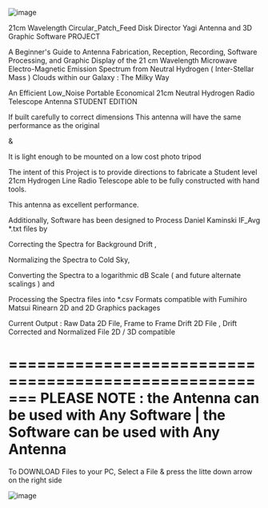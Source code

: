 ![image](https://github.com/user-attachments/assets/0c20c4f9-ba49-4fbe-96df-434195089e2b)








21cm Wavelength  Circular_Patch_Feed  Disk  Director Yagi  Antenna and 3D Graphic Software PROJECT


A Beginner's Guide to Antenna Fabrication, Reception, Recording, Software Processing, and Graphic Display
of the 21 cm Wavelength Microwave Electro-Magnetic Emission Spectrum
from Neutral Hydrogen ( Inter-Stellar Mass ) Clouds within our Galaxy : The Milky Way


An Efficient    Low_Noise Portable   Economical
21cm Neutral Hydrogen Radio Telescope
Antenna STUDENT EDITION

If built carefully to correct dimensions
This antenna will have the same
performance as the original

& 

It is light enough to be mounted on a
low cost photo tripod 

The intent of this Project is to provide directions to fabricate a Student level 21cm Hydrogen Line
Radio Telescope able to be fully constructed with hand tools. 

This antenna as excellent performance.



Additionally, Software has been designed to Process  Daniel Kaminski IF_Avg *.txt files by

Correcting the Spectra for Background Drift , 

Normalizing the Spectra to Cold Sky,  

Converting the Spectra to a logarithmic dB Scale  ( and future alternate scalings )   and

Processing the Spectra files into *.csv Formats  compatible with Fumihiro Matsui Rinearn 2D and 2D Graphics packages

Current Output : Raw Data 2D File,   Frame to Frame Drift 2D File ,  Drift Corrected and Normalized File 2D / 3D compatible

=======================================================
PLEASE NOTE : 
    the Antenna  can be used with Any Software |
    the Software can be used with Any Antenna 
========================================================

To DOWNLOAD Files to your PC, Select a File & press the litte down arrow on the right side

![image](https://github.com/user-attachments/assets/fd411f34-84d0-44ef-977b-9533016505fb)
